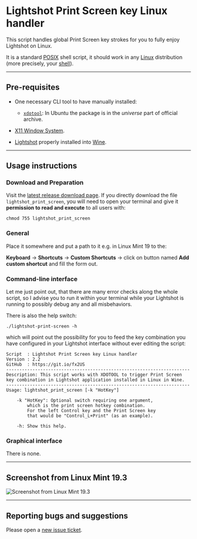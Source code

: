 # Lightshot Print Screen key Linux handler

This script handles global Print Screen key strokes for you to fully enjoy Lightshot on Linux.

It is a standard [POSIX](https://en.wikipedia.org/wiki/POSIX) shell script, it should work in any [Linux](https://en.wikipedia.org/wiki/Linux) distribution (more precisely, your [shell](https://en.wikipedia.org/wiki/Unix_shell)).

----------------------------------------

## Pre-requisites

- One necessary CLI tool to have manually installed:
	- [`xdotool`](http://manpages.ubuntu.com/manpages/bionic/man1/xdotool.1.html): In Ubuntu the package is in the _universe_ part of official archive.

- [X11 Window System](https://en.wikipedia.org/wiki/X_Window_System).

- [Lightshot](https://app.prntscr.com/en/wine-lightshot.html) properly installed into [Wine](https://www.winehq.org/).

----------------------------------------

## Usage instructions

### Download and Preparation

Visit the [latest release download page](https://github.com/burianvlastimil/lightshot-print-screen-linux-handler/releases/latest). If you directly download the file `lightshot_print_screen`, you will need to open your terminal and give it **permission to read and execute** to all users with:

```lang-none
chmod 755 lightshot_print_screen
```

### General

Place it somewhere and put a path to it e.g. in Linux Mint 19 to the:

**Keyboard** → **Shortcuts** → **Custom Shortcuts** → click on button named **Add custom shortcut** and fill the form out.

### Command-line interface

Let me just point out, that there are many error checks along the whole script, so I advise you to run it within your terminal while your Lightshot is running to possibly debug any and all misbehaviors.

There is also the help switch:

```lang-none
./lightshot-print-screen -h
```

which will point out the possibility for you to feed the key combination you have configured in your Lightshot interface without ever editing the script:

```lang-none
Script  : Lightshot Print Screen key Linux handler
Version : 2.2
GitHub  : https://git.io/fx2US
----------------------------------------------------------------------
Description: This script works with XDOTOOL to trigger Print Screen
key combination in Lightshot application installed in Linux in Wine.
----------------------------------------------------------------------
Usage: lightshot_print_screen [-k "HotKey"]

    -k "HotKey": Optional switch requiring one argument,
        which is the print screen hotkey combination.
        For the left Control key and the Print Screen key
        that would be "Control_L+Print" (as an example).

    -h: Show this help.
```

### Graphical interface

There is none.

----------------------------------------

## Screenshot from Linux Mint 19.3

![Screenshot from Linux Mint 19.3](https://i.imgur.com/AyhK0uu.png)

----------------------------------------

## Reporting bugs and suggestions

Please open a [new issue ticket](https://github.com/burianvlastimil/lightshot-print-screen-linux-handler/issues/new).
